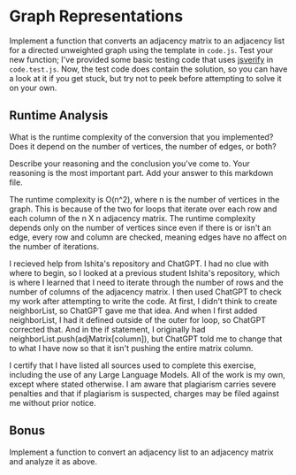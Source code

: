 # Graph Representations

Implement a function that converts an adjacency matrix to an adjacency list for
a directed unweighted graph using the template in `code.js`. Test your new
function; I've provided some basic testing code that uses
[jsverify](https://jsverify.github.io/) in `code.test.js`. Now, the test code
does contain the solution, so you can have a look at it if you get stuck, but
try not to peek before attempting to solve it on your own.

## Runtime Analysis

What is the runtime complexity of the conversion that you implemented? Does it
depend on the number of vertices, the number of edges, or both?

Describe your reasoning and the conclusion you've come to. Your reasoning is the
most important part. Add your answer to this markdown file.

The runtime complexity is O(n^2), where n is the number of vertices in the graph.  This is because of the two for loops that iterate over each row and each column of the n X n adjacency matrix.  The runtime complexity depends only on the number of vertices since even if there is or isn't an edge, every row and column are checked, meaning edges have no affect on the number of iterations.

I recieved help from Ishita's repository and ChatGPT.  I had no clue with where to begin, so I looked at a previous student Ishita's repository, which is where I learned that I need to iterate through the number of rows and the number of columns of the adjacency matrix.  I then used ChatGPT to check my work after attempting to write the code.  At first, I didn't think to create neighborList, so ChatGPT gave me that idea.  And when I first added neighborList, I had it defined outside of the outer for loop, so ChatGPT corrected that.  And in the if statement, I originally had neighborList.push(adjMatrix[column]), but ChatGPT told me to change that to what I have now so that it isn't pushing the entire matrix column.

I certify that I have listed all sources used to complete this exercise, including the use of any Large Language Models.  All of the work is my own, except where stated otherwise.  I am aware that plagiarism carries severe penalties and that if plagiarism is suspected, charges may be filed against me without prior notice.

## Bonus

Implement a function to convert an adjacency list to an adjacency matrix and
analyze it as above.

